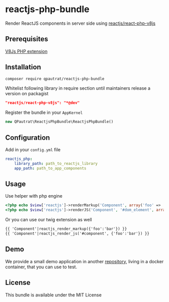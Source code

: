 # reactjs-php-bundle

Render ReactJS components in server side using [reactjs/react-php-v8js](https://github.com/reactjs/react-php-v8js)

## Prerequisites

[V8Js PHP extension](http://php.net/v8js)

## Installation

```bash
composer require qpautrat/reactjs-php-bundle
```

Whitelist following library in require section until maintainers release a version on packagist

```json
"reactjs/react-php-v8js": "*@dev"
```

Register the bundle in your `AppKernel`

```php
new QPautrat\ReactjsPhpBundle\ReactjsPhpBundle()
```

## Configuration

Add in your `config.yml` file

```yaml
reactjs_php:
    library_path: path_to_reactjs_library
    app_path: path_to_app_components
```

## Usage

Use helper with php engine

```php
<?php echo $view['reactjs']->renderMarkup('Component', array('foo' => 'bar')) ?>
<?php echo $view['reactjs']->renderJS('Component', '#dom_element', array('foo' => 'bar')) ?>
```

Or you can use our twig extension as well

```html
{{ 'Component'|reactjs_render_markup({'foo':'bar'}) }}
{{ 'Component'|reactjs_render_js('#component', {'foo':'bar'}) }}
```

## Demo

We provide a small demo application in another [repository](https://github.com/qpautrat/demo-reactjs-php-bundle), living in a docker container, that you can use to test.

## License

This bundle is available under the MIT License